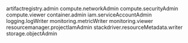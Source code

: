artifactregistry.admin
compute.networkAdmin
compute.securityAdmin
compute.viewer
container.admin
iam.serviceAccountAdmin
logging.logWriter
monitoring.metricWriter
monitoring.viewer
resourcemanager.projectIamAdmin
stackdriver.resourceMetadata.writer
storage.objectAdmin